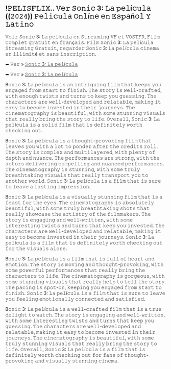 ## !𝙿𝙴𝙻𝙸𝚂𝙵𝙻𝙸𝚇.. 𝚅𝚎𝚛 𝚂𝚘𝚗𝚒𝚌 3: 𝙻𝚊 𝚙𝚎𝚕í𝚌𝚞𝚕𝚊 ((𝟸𝟶𝟸𝟺)) 𝙿𝚎𝚕𝚒𝚌𝚞𝚕𝚊 𝙾𝚗𝚕í𝚗𝚎 𝚎𝚗 𝙴𝚜𝚙𝚊ñ𝚘𝚕 𝚈 𝙻𝚊𝚝𝚒𝚗𝚘 

𝚅𝚘𝚒𝚛 𝚂𝚘𝚗𝚒𝚌 3: 𝙻𝚊 𝚙𝚎𝚕í𝚌𝚞𝚕𝚊 𝚎𝚗 𝚂𝚝𝚛𝚎𝚊𝚖𝚒𝚗𝚐 𝚅𝙵 𝚎𝚝 𝚅𝙾𝚂𝚃𝙵𝚁, 𝙵𝚒𝚕𝚖 𝙲𝚘𝚖𝚙𝚕𝚎𝚝 𝚐𝚛𝚊𝚝𝚞𝚒𝚝 𝚎𝚗 𝚏𝚛𝚊𝚗ç𝚊𝚒𝚜. 𝙵𝚒𝚕𝚖 𝚂𝚘𝚗𝚒𝚌 3: 𝙻𝚊 𝚙𝚎𝚕í𝚌𝚞𝚕𝚊 𝚂𝚝𝚛𝚎𝚊𝚖𝚒𝚗𝚐 𝙶𝚛𝚊𝚝𝚞𝚒𝚝, 𝚛𝚎𝚐𝚊𝚛𝚍𝚎𝚛 𝚂𝚘𝚗𝚒𝚌 3: 𝙻𝚊 𝚙𝚎𝚕í𝚌𝚞𝚕𝚊 𝚌𝚒𝚗𝚎𝚖𝚊 𝚎𝚗 𝚒𝚕𝚕𝚒𝚖𝚒𝚝é 𝚎𝚝 𝚜𝚊𝚗𝚜 𝚒𝚗𝚜𝚌𝚛𝚒𝚙𝚝𝚒𝚘𝚗. 

➥ 𝚅𝚎𝚛 » [𝚂𝚘𝚗𝚒𝚌 3: 𝙻𝚊 𝚙𝚎𝚕í𝚌𝚞𝚕𝚊](https://tinyurl.com/wsna83eb111?2tst)

➥ 𝚅𝚎𝚛 » [𝚂𝚘𝚗𝚒𝚌 3: 𝙻𝚊 𝚙𝚎𝚕í𝚌𝚞𝚕𝚊](https://tinyurl.com/wsna83eb111?2tst)

B𝚘𝚗𝚒𝚌 3: 𝙻𝚊 𝚙𝚎𝚕í𝚌𝚞𝚕𝚊 𝚒𝚜 𝚊𝚗 𝚒𝚗𝚝𝚛𝚒𝚐𝚞𝚒𝚗𝚐 𝚏𝚒𝚕𝚖 𝚝𝚑𝚊𝚝 𝚔𝚎𝚎𝚙𝚜 𝚢𝚘𝚞 𝚎𝚗𝚐𝚊𝚐𝚎𝚍 𝚏𝚛𝚘𝚖 𝚜𝚝𝚊𝚛𝚝 𝚝𝚘 𝚏𝚒𝚗𝚒𝚜𝚑. 𝚃𝚑𝚎 𝚜𝚝𝚘𝚛𝚢 𝚒𝚜 𝚠𝚎𝚕𝚕-𝚌𝚛𝚊𝚏𝚝𝚎𝚍, 𝚠𝚒𝚝𝚑 𝚎𝚗𝚘𝚞𝚐𝚑 𝚝𝚠𝚒𝚜𝚝𝚜 𝚊𝚗𝚍 𝚝𝚞𝚛𝚗𝚜 𝚝𝚘 𝚔𝚎𝚎𝚙 𝚢𝚘𝚞 𝚐𝚞𝚎𝚜𝚜𝚒𝚗𝚐. 𝚃𝚑𝚎 𝚌𝚑𝚊𝚛𝚊𝚌𝚝𝚎𝚛𝚜 𝚊𝚛𝚎 𝚠𝚎𝚕𝚕-𝚍𝚎𝚟𝚎𝚕𝚘𝚙𝚎𝚍 𝚊𝚗𝚍 𝚛𝚎𝚕𝚊𝚝𝚊𝚋𝚕𝚎, 𝚖𝚊𝚔𝚒𝚗𝚐 𝚒𝚝 𝚎𝚊𝚜𝚢 𝚝𝚘 𝚋𝚎𝚌𝚘𝚖𝚎 𝚒𝚗𝚟𝚎𝚜𝚝𝚎𝚍 𝚒𝚗 𝚝𝚑𝚎𝚒𝚛 𝚓𝚘𝚞𝚛𝚗𝚎𝚢𝚜. 𝚃𝚑𝚎 𝚌𝚒𝚗𝚎𝚖𝚊𝚝𝚘𝚐𝚛𝚊𝚙𝚑𝚢 𝚒𝚜 𝚋𝚎𝚊𝚞𝚝𝚒𝚏𝚞𝚕, 𝚠𝚒𝚝𝚑 𝚜𝚘𝚖𝚎 𝚜𝚝𝚞𝚗𝚗𝚒𝚗𝚐 𝚟𝚒𝚜𝚞𝚊𝚕𝚜 𝚝𝚑𝚊𝚝 𝚛𝚎𝚊𝚕𝚕𝚢 𝚋𝚛𝚒𝚗𝚐 𝚝𝚑𝚎 𝚜𝚝𝚘𝚛𝚢 𝚝𝚘 𝚕𝚒𝚏𝚎. 𝙾𝚟𝚎𝚛𝚊𝚕𝚕, 𝚂𝚘𝚗𝚒𝚌 3: 𝙻𝚊 𝚙𝚎𝚕í𝚌𝚞𝚕𝚊 𝚒𝚜 𝚊 𝚜𝚘𝚕𝚒𝚍 𝚏𝚒𝚕𝚖 𝚝𝚑𝚊𝚝 𝚒𝚜 𝚍𝚎𝚏𝚒𝚗𝚒𝚝𝚎𝚕𝚢 𝚠𝚘𝚛𝚝𝚑 𝚌𝚑𝚎𝚌𝚔𝚒𝚗𝚐 𝚘𝚞𝚝.

B𝚘𝚗𝚒𝚌 3: 𝙻𝚊 𝚙𝚎𝚕í𝚌𝚞𝚕𝚊 𝚒𝚜 𝚊 𝚝𝚑𝚘𝚞𝚐𝚑𝚝-𝚙𝚛𝚘𝚟𝚘𝚔𝚒𝚗𝚐 𝚏𝚒𝚕𝚖 𝚝𝚑𝚊𝚝 𝚕𝚎𝚊𝚟𝚎𝚜 𝚢𝚘𝚞 𝚠𝚒𝚝𝚑 𝚊 𝚕𝚘𝚝 𝚝𝚘 𝚙𝚘𝚗𝚍𝚎𝚛 𝚊𝚏𝚝𝚎𝚛 𝚝𝚑𝚎 𝚌𝚛𝚎𝚍𝚒𝚝𝚜 𝚛𝚘𝚕𝚕. 𝚃𝚑𝚎 𝚜𝚝𝚘𝚛𝚢 𝚒𝚜 𝚌𝚘𝚖𝚙𝚕𝚎𝚡 𝚊𝚗𝚍 𝚖𝚞𝚕𝚝𝚒𝚕𝚊𝚢𝚎𝚛𝚎𝚍, 𝚠𝚒𝚝𝚑 𝚙𝚕𝚎𝚗𝚝𝚢 𝚘𝚏 𝚍𝚎𝚙𝚝𝚑 𝚊𝚗𝚍 𝚗𝚞𝚊𝚗𝚌𝚎. 𝚃𝚑𝚎 𝚙𝚎𝚛𝚏𝚘𝚛𝚖𝚊𝚗𝚌𝚎𝚜 𝚊𝚛𝚎 𝚜𝚝𝚛𝚘𝚗𝚐, 𝚠𝚒𝚝𝚑 𝚝𝚑𝚎 𝚊𝚌𝚝𝚘𝚛𝚜 𝚍𝚎𝚕𝚒𝚟𝚎𝚛𝚒𝚗𝚐 𝚌𝚘𝚖𝚙𝚎𝚕𝚕𝚒𝚗𝚐 𝚊𝚗𝚍 𝚗𝚞𝚊𝚗𝚌𝚎𝚍 𝚙𝚎𝚛𝚏𝚘𝚛𝚖𝚊𝚗𝚌𝚎𝚜. 𝚃𝚑𝚎 𝚌𝚒𝚗𝚎𝚖𝚊𝚝𝚘𝚐𝚛𝚊𝚙𝚑𝚢 𝚒𝚜 𝚜𝚝𝚞𝚗𝚗𝚒𝚗𝚐, 𝚠𝚒𝚝𝚑 𝚜𝚘𝚖𝚎 𝚝𝚛𝚞𝚕𝚢 𝚋𝚛𝚎𝚊𝚝𝚑𝚝𝚊𝚔𝚒𝚗𝚐 𝚟𝚒𝚜𝚞𝚊𝚕𝚜 𝚝𝚑𝚊𝚝 𝚛𝚎𝚊𝚕𝚕𝚢 𝚝𝚛𝚊𝚗𝚜𝚙𝚘𝚛𝚝 𝚢𝚘𝚞 𝚝𝚘 𝚊𝚗𝚘𝚝𝚑𝚎𝚛 𝚠𝚘𝚛𝚕𝚍. 𝚂𝚘𝚗𝚒𝚌 3: 𝙻𝚊 𝚙𝚎𝚕í𝚌𝚞𝚕𝚊 𝚒𝚜 𝚊 𝚏𝚒𝚕𝚖 𝚝𝚑𝚊𝚝 𝚒𝚜 𝚜𝚞𝚛𝚎 𝚝𝚘 𝚕𝚎𝚊𝚟𝚎 𝚊 𝚕𝚊𝚜𝚝𝚒𝚗𝚐 𝚒𝚖𝚙𝚛𝚎𝚜𝚜𝚒𝚘𝚗.

B𝚘𝚗𝚒𝚌 3: 𝙻𝚊 𝚙𝚎𝚕í𝚌𝚞𝚕𝚊 𝚒𝚜 𝚊 𝚟𝚒𝚜𝚞𝚊𝚕𝚕𝚢 𝚜𝚝𝚞𝚗𝚗𝚒𝚗𝚐 𝚏𝚒𝚕𝚖 𝚝𝚑𝚊𝚝 𝚒𝚜 𝚊 𝚏𝚎𝚊𝚜𝚝 𝚏𝚘𝚛 𝚝𝚑𝚎 𝚎𝚢𝚎𝚜. 𝚃𝚑𝚎 𝚌𝚒𝚗𝚎𝚖𝚊𝚝𝚘𝚐𝚛𝚊𝚙𝚑𝚢 𝚒𝚜 𝚊𝚋𝚜𝚘𝚕𝚞𝚝𝚎𝚕𝚢 𝚋𝚎𝚊𝚞𝚝𝚒𝚏𝚞𝚕, 𝚠𝚒𝚝𝚑 𝚜𝚘𝚖𝚎 𝚝𝚛𝚞𝚕𝚢 𝚋𝚛𝚎𝚊𝚝𝚑𝚝𝚊𝚔𝚒𝚗𝚐 𝚜𝚑𝚘𝚝𝚜 𝚝𝚑𝚊𝚝 𝚛𝚎𝚊𝚕𝚕𝚢 𝚜𝚑𝚘𝚠𝚌𝚊𝚜𝚎 𝚝𝚑𝚎 𝚊𝚛𝚝𝚒𝚜𝚝𝚛𝚢 𝚘𝚏 𝚝𝚑𝚎 𝚏𝚒𝚕𝚖𝚖𝚊𝚔𝚎𝚛𝚜. 𝚃𝚑𝚎 𝚜𝚝𝚘𝚛𝚢 𝚒𝚜 𝚎𝚗𝚐𝚊𝚐𝚒𝚗𝚐 𝚊𝚗𝚍 𝚠𝚎𝚕𝚕-𝚠𝚛𝚒𝚝𝚝𝚎𝚗, 𝚠𝚒𝚝𝚑 𝚜𝚘𝚖𝚎 𝚒𝚗𝚝𝚎𝚛𝚎𝚜𝚝𝚒𝚗𝚐 𝚝𝚠𝚒𝚜𝚝𝚜 𝚊𝚗𝚍 𝚝𝚞𝚛𝚗𝚜 𝚝𝚑𝚊𝚝 𝚔𝚎𝚎𝚙 𝚢𝚘𝚞 𝚒𝚗𝚟𝚎𝚜𝚝𝚎𝚍. 𝚃𝚑𝚎 𝚌𝚑𝚊𝚛𝚊𝚌𝚝𝚎𝚛𝚜 𝚊𝚛𝚎 𝚠𝚎𝚕𝚕-𝚍𝚎𝚟𝚎𝚕𝚘𝚙𝚎𝚍 𝚊𝚗𝚍 𝚛𝚎𝚕𝚊𝚝𝚊𝚋𝚕𝚎, 𝚖𝚊𝚔𝚒𝚗𝚐 𝚒𝚝 𝚎𝚊𝚜𝚢 𝚝𝚘 𝚋𝚎𝚌𝚘𝚖𝚎 𝚒𝚗𝚟𝚎𝚜𝚝𝚎𝚍 𝚒𝚗 𝚝𝚑𝚎𝚒𝚛 𝚓𝚘𝚞𝚛𝚗𝚎𝚢𝚜. 𝚂𝚘𝚗𝚒𝚌 3: 𝙻𝚊 𝚙𝚎𝚕í𝚌𝚞𝚕𝚊 𝚒𝚜 𝚊 𝚏𝚒𝚕𝚖 𝚝𝚑𝚊𝚝 𝚒𝚜 𝚍𝚎𝚏𝚒𝚗𝚒𝚝𝚎𝚕𝚢 𝚠𝚘𝚛𝚝𝚑 𝚌𝚑𝚎𝚌𝚔𝚒𝚗𝚐 𝚘𝚞𝚝 𝚏𝚘𝚛 𝚝𝚑𝚎 𝚟𝚒𝚜𝚞𝚊𝚕𝚜 𝚊𝚕𝚘𝚗𝚎.

B𝚘𝚗𝚒𝚌 3: 𝙻𝚊 𝚙𝚎𝚕í𝚌𝚞𝚕𝚊 𝚒𝚜 𝚊 𝚏𝚒𝚕𝚖 𝚝𝚑𝚊𝚝 𝚒𝚜 𝚏𝚞𝚕𝚕 𝚘𝚏 𝚑𝚎𝚊𝚛𝚝 𝚊𝚗𝚍 𝚎𝚖𝚘𝚝𝚒𝚘𝚗. 𝚃𝚑𝚎 𝚜𝚝𝚘𝚛𝚢 𝚒𝚜 𝚖𝚘𝚟𝚒𝚗𝚐 𝚊𝚗𝚍 𝚝𝚑𝚘𝚞𝚐𝚑𝚝-𝚙𝚛𝚘𝚟𝚘𝚔𝚒𝚗𝚐, 𝚠𝚒𝚝𝚑 𝚜𝚘𝚖𝚎 𝚙𝚘𝚠𝚎𝚛𝚏𝚞𝚕 𝚙𝚎𝚛𝚏𝚘𝚛𝚖𝚊𝚗𝚌𝚎𝚜 𝚝𝚑𝚊𝚝 𝚛𝚎𝚊𝚕𝚕𝚢 𝚋𝚛𝚒𝚗𝚐 𝚝𝚑𝚎 𝚌𝚑𝚊𝚛𝚊𝚌𝚝𝚎𝚛𝚜 𝚝𝚘 𝚕𝚒𝚏𝚎. 𝚃𝚑𝚎 𝚌𝚒𝚗𝚎𝚖𝚊𝚝𝚘𝚐𝚛𝚊𝚙𝚑𝚢 𝚒𝚜 𝚐𝚘𝚛𝚐𝚎𝚘𝚞𝚜, 𝚠𝚒𝚝𝚑 𝚜𝚘𝚖𝚎 𝚜𝚝𝚞𝚗𝚗𝚒𝚗𝚐 𝚟𝚒𝚜𝚞𝚊𝚕𝚜 𝚝𝚑𝚊𝚝 𝚛𝚎𝚊𝚕𝚕𝚢 𝚑𝚎𝚕𝚙 𝚝𝚘 𝚝𝚎𝚕𝚕 𝚝𝚑𝚎 𝚜𝚝𝚘𝚛𝚢. 𝚃𝚑𝚎 𝚙𝚊𝚌𝚒𝚗𝚐 𝚒𝚜 𝚜𝚙𝚘𝚝-𝚘𝚗, 𝚔𝚎𝚎𝚙𝚒𝚗𝚐 𝚢𝚘𝚞 𝚎𝚗𝚐𝚊𝚐𝚎𝚍 𝚏𝚛𝚘𝚖 𝚜𝚝𝚊𝚛𝚝 𝚝𝚘 𝚏𝚒𝚗𝚒𝚜𝚑. 𝚂𝚘𝚗𝚒𝚌 3: 𝙻𝚊 𝚙𝚎𝚕í𝚌𝚞𝚕𝚊 𝚒𝚜 𝚊 𝚏𝚒𝚕𝚖 𝚝𝚑𝚊𝚝 𝚒𝚜 𝚜𝚞𝚛𝚎 𝚝𝚘 𝚕𝚎𝚊𝚟𝚎 𝚢𝚘𝚞 𝚏𝚎𝚎𝚕𝚒𝚗𝚐 𝚎𝚖𝚘𝚝𝚒𝚘𝚗𝚊𝚕𝚕𝚢 𝚌𝚘𝚗𝚗𝚎𝚌𝚝𝚎𝚍 𝚊𝚗𝚍 𝚜𝚊𝚝𝚒𝚜𝚏𝚒𝚎𝚍.

B𝚘𝚗𝚒𝚌 3: 𝙻𝚊 𝚙𝚎𝚕í𝚌𝚞𝚕𝚊 𝚒𝚜 𝚊 𝚠𝚎𝚕𝚕-𝚌𝚛𝚊𝚏𝚝𝚎𝚍 𝚏𝚒𝚕𝚖 𝚝𝚑𝚊𝚝 𝚒𝚜 𝚊 𝚝𝚛𝚞𝚎 𝚍𝚎𝚕𝚒𝚐𝚑𝚝 𝚝𝚘 𝚠𝚊𝚝𝚌𝚑. 𝚃𝚑𝚎 𝚜𝚝𝚘𝚛𝚢 𝚒𝚜 𝚎𝚗𝚐𝚊𝚐𝚒𝚗𝚐 𝚊𝚗𝚍 𝚠𝚎𝚕𝚕-𝚠𝚛𝚒𝚝𝚝𝚎𝚗, 𝚠𝚒𝚝𝚑 𝚜𝚘𝚖𝚎 𝚒𝚗𝚝𝚎𝚛𝚎𝚜𝚝𝚒𝚗𝚐 𝚝𝚠𝚒𝚜𝚝𝚜 𝚊𝚗𝚍 𝚝𝚞𝚛𝚗𝚜 𝚝𝚑𝚊𝚝 𝚔𝚎𝚎𝚙 𝚢𝚘𝚞 𝚐𝚞𝚎𝚜𝚜𝚒𝚗𝚐. 𝚃𝚑𝚎 𝚌𝚑𝚊𝚛𝚊𝚌𝚝𝚎𝚛𝚜 𝚊𝚛𝚎 𝚠𝚎𝚕𝚕-𝚍𝚎𝚟𝚎𝚕𝚘𝚙𝚎𝚍 𝚊𝚗𝚍 𝚛𝚎𝚕𝚊𝚝𝚊𝚋𝚕𝚎, 𝚖𝚊𝚔𝚒𝚗𝚐 𝚒𝚝 𝚎𝚊𝚜𝚢 𝚝𝚘 𝚋𝚎𝚌𝚘𝚖𝚎 𝚒𝚗𝚟𝚎𝚜𝚝𝚎𝚍 𝚒𝚗 𝚝𝚑𝚎𝚒𝚛 𝚓𝚘𝚞𝚛𝚗𝚎𝚢𝚜. 𝚃𝚑𝚎 𝚌𝚒𝚗𝚎𝚖𝚊𝚝𝚘𝚐𝚛𝚊𝚙𝚑𝚢 𝚒𝚜 𝚋𝚎𝚊𝚞𝚝𝚒𝚏𝚞𝚕, 𝚠𝚒𝚝𝚑 𝚜𝚘𝚖𝚎 𝚝𝚛𝚞𝚕𝚢 𝚜𝚝𝚞𝚗𝚗𝚒𝚗𝚐 𝚟𝚒𝚜𝚞𝚊𝚕𝚜 𝚝𝚑𝚊𝚝 𝚛𝚎𝚊𝚕𝚕𝚢 𝚋𝚛𝚒𝚗𝚐 𝚝𝚑𝚎 𝚜𝚝𝚘𝚛𝚢 𝚝𝚘 𝚕𝚒𝚏𝚎. 𝙾𝚟𝚎𝚛𝚊𝚕𝚕, 𝚂𝚘𝚗𝚒𝚌 3: 𝙻𝚊 𝚙𝚎𝚕í𝚌𝚞𝚕𝚊 𝚒𝚜 𝚊 𝚏𝚒𝚕𝚖 𝚝𝚑𝚊𝚝 𝚒𝚜 𝚍𝚎𝚏𝚒𝚗𝚒𝚝𝚎𝚕𝚢 𝚠𝚘𝚛𝚝𝚑 𝚌𝚑𝚎𝚌𝚔𝚒𝚗𝚐 𝚘𝚞𝚝 𝚏𝚘𝚛 𝚏𝚊𝚗𝚜 𝚘𝚏 𝚝𝚑𝚘𝚞𝚐𝚑𝚝-𝚙𝚛𝚘𝚟𝚘𝚔𝚒𝚗𝚐 𝚊𝚗𝚍 𝚟𝚒𝚜𝚞𝚊𝚕𝚕𝚢 𝚜𝚝𝚞𝚗𝚗𝚒𝚗𝚐 𝚌𝚒𝚗𝚎𝚖𝚊.
